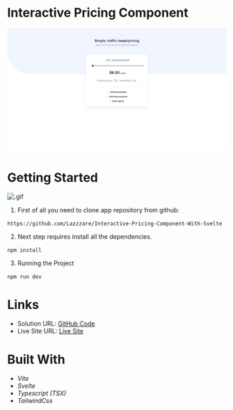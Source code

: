 # Interactive Pricing Component

<img src="./src/images/background.PNG" alt="background">

# Getting Started

![.gif](./src/images/gif.gif)

1. First of all you need to clone app repository from github:

```
https://github.com/Lazzzare/Interactive-Pricing-Component-With-Svelte
```

2. Next step requires install all the dependencies.

```
npm install
```

3. Running the Project

```
npm run dev
```

# Links

- Solution URL: [GitHub Code](https://github.com/Lazzzare/Interactive-Pricing-Component-With-Svelte)
- Live Site URL: [Live Site](https://interactive-pricing-component-with-svelte.vercel.app/)

# Built With

- _Vite_
- _Svelte_
- _Typescript (TSX)_
- _TailwindCss_
